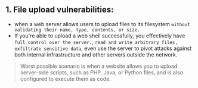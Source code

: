 ## 1. File upload vulnerabilities:
- when a web server allows users to upload files to its filesystem `without validating their name, type, contents, or size.`
- If you're able to upload a web shell successfully, you effectively have `full control over the server.`, `read and write arbitrary files, exfiltrate sensitive data`, even use the server to pivot attacks against both internal infrastructure and other servers outside the network.

> Worst possible scenario is when a website allows you to upload server-side scripts, such as PHP, Java, or Python files, and is also configured to execute them as code.




